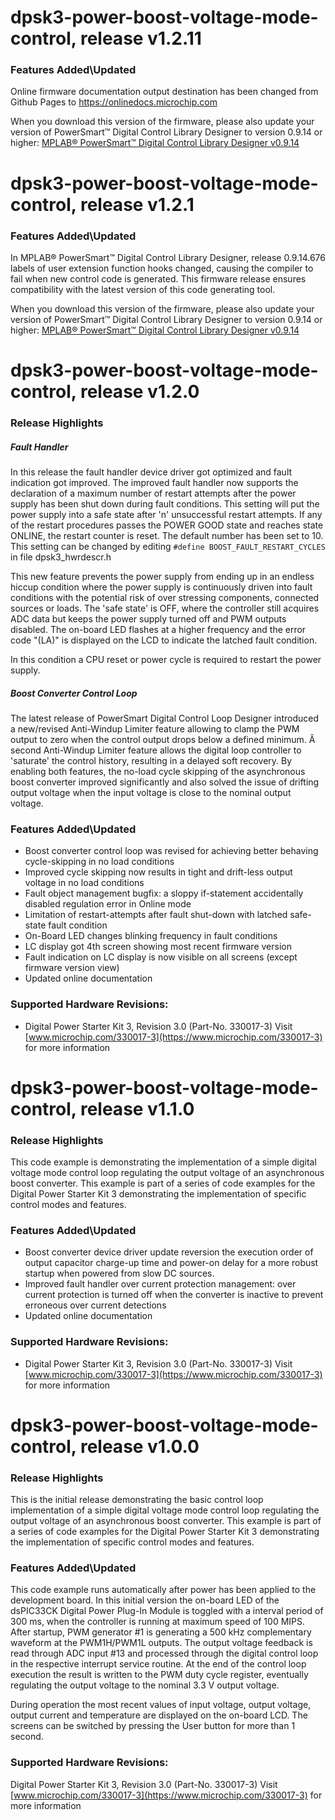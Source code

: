 # dpsk3-power-boost-voltage-mode-control, release v1.2.11

### Features Added\Updated

Online firmware documentation output destination has been changed from Github Pages to https://onlinedocs.microchip.com

When you download this version of the firmware, please also update your version of PowerSmart&trade; Digital Control Library Designer to version 0.9.14 or higher:
[MPLAB&reg; PowerSmart&trade; Digital Control Library Designer v0.9.14](https://microchip-pic-avr-tools.github.io/powersmart-dcld/)

# dpsk3-power-boost-voltage-mode-control, release v1.2.1

### Features Added\Updated

In MPLAB&reg; PowerSmart&trade; Digital Control Library Designer, release 0.9.14.676 labels of user extension function hooks changed, causing the compiler to fail when new control code is generated. This firmware release ensures compatibility with the latest version of this code generating tool.

When you download this version of the firmware, please also update your version of PowerSmart&trade; Digital Control Library Designer to version 0.9.14 or higher:
[MPLAB&reg; PowerSmart&trade; Digital Control Library Designer v0.9.14](https://microchip-pic-avr-tools.github.io/powersmart-dcld/)


# dpsk3-power-boost-voltage-mode-control, release v1.2.0

### Release Highlights

##### Fault Handler

In this release the fault handler device driver got optimized and fault indication got improved. The improved fault handler now supports the declaration
of a maximum number of restart attempts after the power supply has been shut down during fault conditions. This setting will put the power supply into 
a safe state after 'n' unsuccessful restart attempts. If any of the restart procedures passes the POWER GOOD state and reaches state ONLINE, the restart
counter is reset. The default number has been set to 10. This setting can be changed by editing `#define BOOST_FAULT_RESTART_CYCLES` in file dpsk3_hwrdescr.h

This new feature prevents the power supply from ending up in an endless hiccup condition where the power supply is continuously driven into fault conditions 
with the potential risk of over stressing components, connected sources or loads. The 'safe state' is OFF, where the controller still acquires ADC data but 
keeps the power supply turned off and PWM outputs disabled. The on-board LED flashes at a higher frequency and the error code "(LA)" is displayed on the LCD to 
indicate the latched fault condition.

In this condition a CPU reset or power cycle is required to restart the power supply.

##### Boost Converter Control Loop

The latest release of PowerSmart Digital Control Loop Designer introduced a new/revised Anti-Windup Limiter feature allowing to clamp the PWM output to zero 
when the control output drops below a defined minimum. Â second Anti-Windup Limiter feature allows the digital loop controller to 'saturate' the control history, 
resulting in a delayed soft recovery. By enabling both features, the no-load cycle skipping of the asynchronous boost converter improved significantly and also solved 
the issue of drifting output voltage when the input voltage is close to the nominal output voltage.

### Features Added\Updated

- Boost converter control loop was revised for achieving better behaving cycle-skipping in no load conditions
- Improved cycle skipping now results in tight and drift-less output voltage in no load conditions
- Fault object management bugfix: a sloppy if-statement accidentally disabled regulation error in Online mode
- Limitation of restart-attempts after fault shut-down with latched safe-state fault condition
- On-Board LED changes blinking frequency in fault conditions
- LC display got 4th screen showing most recent firmware version
- Fault indication on LC display is now visible on all screens (except firmware version view)
- Updated online documentation

### Supported Hardware Revisions:

- Digital Power Starter Kit 3, Revision 3.0 (Part-No. 330017-3)
Visit [www.microchip.com/330017-3](https://www.microchip.com/330017-3) for more information


# dpsk3-power-boost-voltage-mode-control, release v1.1.0

### Release Highlights
This code example is demonstrating the implementation of a simple digital voltage mode control loop regulating the output voltage of an asynchronous boost converter.
This example is part of a series of code examples for the Digital Power Starter Kit 3 demonstrating the implementation of specific control modes and features.

### Features Added\Updated
- Boost converter device driver update reversion the execution order of output capacitor charge-up time and power-on delay for a more robust startup when powered from slow DC sources.
- Improved fault handler over current protection management: over current protection is turned off when the converter is inactive to prevent erroneous over current detections
- Updated online documentation

### Supported Hardware Revisions:

- Digital Power Starter Kit 3, Revision 3.0 (Part-No. 330017-3)
Visit [www.microchip.com/330017-3](https://www.microchip.com/330017-3) for more information


# dpsk3-power-boost-voltage-mode-control, release v1.0.0
### Release Highlights
This is the initial release demonstrating the basic control loop implementation of a simple digital voltage mode control loop regulating the output voltage of an asynchronous boost converter.
This example is part of a series of code examples for the Digital Power Starter Kit 3 demonstrating the implementation of specific control modes and features.

### Features Added\Updated
This code example runs automatically after power has been applied to the development board. In this initial version the on-board LED of the dsPIC33CK Digital Power Plug-In Module is toggled with a interval period of 300 ms, when the controller is running at maximum speed of 100 MIPS. After startup, PWM generator #1 is generating a 500 kHz complementary waveform at the PWM1H/PWM1L outputs. The output voltage feedback is read through ADC input #13 and processed through the digital control loop in the respective interrupt service routine. At the end of the control loop execution the result is written to the PWM duty cycle register, eventually regulating the output voltage to the nominal 3.3 V output voltage.

During operation the most recent values of input voltage, output voltage, output current and temperature are displayed on the on-board LCD. The screens can be switched by pressing the User button for more than 1 second.

### Supported Hardware Revisions:
Digital Power Starter Kit 3, Revision 3.0 (Part-No. 330017-3)
Visit [www.microchip.com/330017-3](https://www.microchip.com/330017-3) for more information
